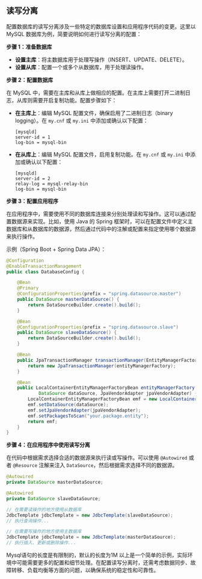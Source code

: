
## 读写分离
配置数据库的读写分离涉及一些特定的数据库设置和应用程序代码的变更。这里以 MySQL 数据库为例，简要说明如何进行读写分离的配置：

**步骤 1：准备数据库**

- **设置主库**：将主数据库用于处理写操作（INSERT、UPDATE、DELETE）。
- **设置从库**：配置一个或多个从数据库，用于处理读操作。

**步骤 2：配置数据库**

在 MySQL 中，需要在主库和从库上做相应的配置。在主库上需要打开二进制日志，从库则需要开启复制功能。配置步骤如下：

- **在主库上**：编辑 MySQL 配置文件，确保启用了二进制日志（binary logging）。在 `my.cnf` 或 `my.ini` 中添加或确认以下配置：
  ```
  [mysqld]
  server-id = 1
  log-bin = mysql-bin
  ```

- **在从库上**：编辑 MySQL 配置文件，启用复制功能。在 `my.cnf` 或 `my.ini` 中添加或确认以下配置：
  ```
  [mysqld]
  server-id = 2
  relay-log = mysql-relay-bin
  log-bin = mysql-bin
  ```

**步骤 3：配置应用程序**

在应用程序中，需要使用不同的数据库连接来分别处理读和写操作。这可以通过配置数据源来实现。比如，使用 Java 的 Spring 框架时，可以在配置文件中定义主数据库和从数据库的数据源，然后通过代码中的注解或配置来指定使用哪个数据源来执行操作。

示例（Spring Boot + Spring Data JPA）：

```java
@Configuration
@EnableTransactionManagement
public class DatabaseConfig {

    @Bean
    @Primary
    @ConfigurationProperties(prefix = "spring.datasource.master")
    public DataSource masterDataSource() {
        return DataSourceBuilder.create().build();
    }

    @Bean
    @ConfigurationProperties(prefix = "spring.datasource.slave")
    public DataSource slaveDataSource() {
        return DataSourceBuilder.create().build();
    }

    @Bean
    public JpaTransactionManager transactionManager(EntityManagerFactory entityManagerFactory) {
        return new JpaTransactionManager(entityManagerFactory);
    }

    @Bean
    public LocalContainerEntityManagerFactoryBean entityManagerFactory(
            DataSource dataSource, JpaVendorAdapter jpaVendorAdapter) {
        LocalContainerEntityManagerFactoryBean emf = new LocalContainerEntityManagerFactoryBean();
        emf.setDataSource(dataSource);
        emf.setJpaVendorAdapter(jpaVendorAdapter);
        emf.setPackagesToScan("your.package.entity");
        return emf;
    }
}
```

**步骤 4：在应用程序中使用读写分离**

在代码中根据需求选择合适的数据源来执行读或写操作。可以使用 `@Autowired` 或者 `@Resource` 注解来注入 `DataSource`，然后根据需求选择不同的数据源。

```java
@Autowired
private DataSource masterDataSource;

@Autowired
private DataSource slaveDataSource;

// 在需要读操作的地方使用从数据库
JdbcTemplate jdbcTemplate = new JdbcTemplate(slaveDataSource);
// 执行查询操作...

// 在需要写操作的地方使用主数据库
JdbcTemplate jdbcTemplate = new JdbcTemplate(masterDataSource);
// 执行插入、更新或删除操作...
```
Mysql语句的长度是有限制的，默认的长度为1M
以上是一个简单的示例，实际环境中可能需要更多的配置和细节处理。在配置读写分离时，还需考虑数据同步、故障转移、负载均衡等方面的问题，以确保系统的稳定性和可靠性。
